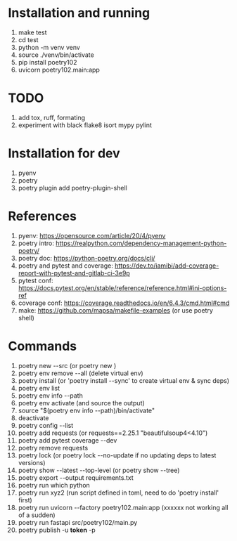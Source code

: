 
# Installation and running
1. make test
2. cd test
3. python -m venv venv
4. source ./venv/bin/activate
5. pip install poetry102
6. uvicorn poetry102.main:app
   
# TODO
1. add tox, ruff, formating  
2. experiment with black flake8 isort mypy pylint

# Installation for dev 
1. pyenv
2. poetry 
3. poetry plugin add poetry-plugin-shell

# References 
1. pyenv: https://opensource.com/article/20/4/pyenv 
2. poetry intro: https://realpython.com/dependency-management-python-poetry/
3. poetry doc: https://python-poetry.org/docs/cli/
4. poetry and pytest and coverage: https://dev.to/iamibi/add-coverage-report-with-pytest-and-gitlab-ci-3e9p
5. pytest conf: https://docs.pytest.org/en/stable/reference/reference.html#ini-options-ref
6. coverage conf: https://coverage.readthedocs.io/en/6.4.3/cmd.html#cmd
7. make: https://github.com/mapsa/makefile-examples (or use poetry shell)

# Commands
1. poetry new <folder> --src (or poetry new <folder>)
2. poetry env remove --all (delete virtual env)
3. poetry install (or 'poetry install --sync' to create virtual env & sync deps)
4. poetry env list
5. poetry env info --path
6. poetry env activate (and source the output) 
7. source "$(poetry env info --path)/bin/activate"
8. deactivate
9. poetry config --list
10. poetry add requests (or requests==2.25.1 "beautifulsoup4<4.10")
11. poetry add pytest coverage --dev
12. poetry remove requests
13. poetry lock (or poetry lock --no-update if no updating deps to latest versions)
14. poetry show --latest --top-level (or poetry show --tree)
15. poetry export --output requirements.txt
16. poetry run which python
17. poetry run xyz2 (run script defined in toml, need to do 'poetry install' first)
18. poetry run uvicorn --factory poetry102.main:app (xxxxxx not working all of a sudden)
19. poetry run fastapi src/poetry102/main.py
20. poetry publish -u __token__ -p <token>


